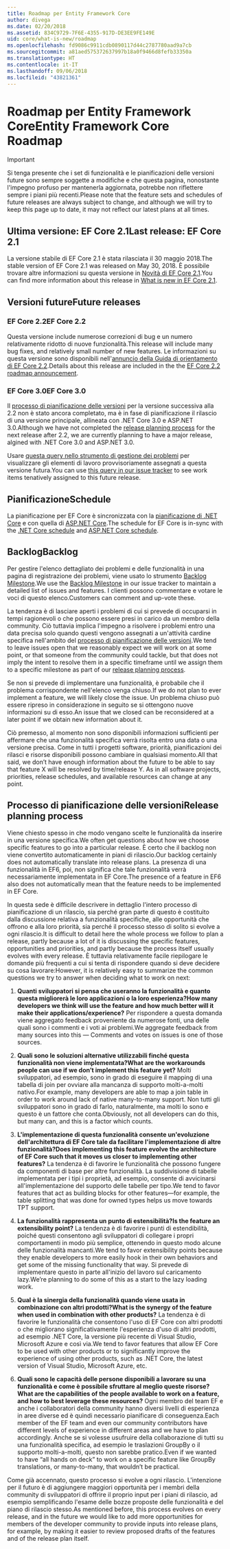 ```yaml
---
title: Roadmap per Entity Framework Core
author: divega
ms.date: 02/20/2018
ms.assetid: 834C9729-7F6E-4355-917D-DE3EE9FE149E
uid: core/what-is-new/roadmap
ms.openlocfilehash: fd9086c9911cdb0890117d44c2787780aad9a7cb
ms.sourcegitcommit: a81aed575372637997b18a0f9466d8fefb33350a
ms.translationtype: HT
ms.contentlocale: it-IT
ms.lasthandoff: 09/06/2018
ms.locfileid: "43821361"
---
```

# <a name="entity-framework-core-roadmap"></a><span data-ttu-id="74f8e-102">Roadmap per Entity Framework Core</span><span class="sxs-lookup"><span data-stu-id="74f8e-102">Entity Framework Core Roadmap</span></span>

> [!IMPORTANT]
> <span data-ttu-id="74f8e-103">Si tenga presente che i set di funzionalità e le pianificazioni delle versioni future sono sempre soggette a modifiche e che questa pagina, nonostante l'impegno profuso per mantenerla aggiornata, potrebbe non riflettere sempre i piani più recenti.</span><span class="sxs-lookup"><span data-stu-id="74f8e-103">Please note that the feature sets and schedules of future releases are always subject to change, and although we will try to keep this page up to date, it may not reflect our latest plans at all times.</span></span>

## <a name="last-release-ef-core-21"></a><span data-ttu-id="74f8e-104">Ultima versione: EF Core 2.1</span><span class="sxs-lookup"><span data-stu-id="74f8e-104">Last release: EF Core 2.1</span></span>

<span data-ttu-id="74f8e-105">La versione stabile di EF Core 2.1 è stata rilasciata il 30 maggio 2018.</span><span class="sxs-lookup"><span data-stu-id="74f8e-105">The stable version of EF Core 2.1 was released on May 30, 2018.</span></span> <span data-ttu-id="74f8e-106">È possibile trovare altre informazioni su questa versione in [Novità di EF Core 2.1](xref:core/what-is-new/ef-core-2.1).</span><span class="sxs-lookup"><span data-stu-id="74f8e-106">You can find more information about this release in [What is new in EF Core 2.1](xref:core/what-is-new/ef-core-2.1).</span></span>

## <a name="future-releases"></a><span data-ttu-id="74f8e-107">Versioni future</span><span class="sxs-lookup"><span data-stu-id="74f8e-107">Future releases</span></span>

### <a name="ef-core-22"></a><span data-ttu-id="74f8e-108">EF Core 2.2</span><span class="sxs-lookup"><span data-stu-id="74f8e-108">EF Core 2.2</span></span>

<span data-ttu-id="74f8e-109">Questa versione include numerose correzioni di bug e un numero relativamente ridotto di nuove funzionalità.</span><span class="sxs-lookup"><span data-stu-id="74f8e-109">This release will include many bug fixes, and relatively small number of new features.</span></span> <span data-ttu-id="74f8e-110">Le informazioni su questa versione sono disponibili nell'[annuncio della Guida di orientamento di EF Core 2.2](https://github.com/aspnet/Announcements/issues/308).</span><span class="sxs-lookup"><span data-stu-id="74f8e-110">Details about this release are included in the the [EF Core 2.2 roadmap announcement](https://github.com/aspnet/Announcements/issues/308).</span></span> 

### <a name="ef-core-30"></a><span data-ttu-id="74f8e-111">EF Core 3.0</span><span class="sxs-lookup"><span data-stu-id="74f8e-111">EF Core 3.0</span></span>

<span data-ttu-id="74f8e-112">Il [processo di pianificazione delle versioni](#release-planning-process) per la versione successiva alla 2.2 non è stato ancora completato, ma è in fase di pianificazione il rilascio di una versione principale, allineata con .NET Core 3.0 e ASP.NET 3.0.</span><span class="sxs-lookup"><span data-stu-id="74f8e-112">Although we have not completed the [release planning process](#release-planning-process) for the next release after 2.2, we are currently planning to have a major release, algined with .NET Core 3.0 and ASP.NET 3.0.</span></span> 

<span data-ttu-id="74f8e-113">Usare [questa query nello strumento di gestione dei problemi](https://github.com/aspnet/EntityFrameworkCore/issues?q=is%3Aopen+is%3Aissue+milestone%3A3.0.0+sort%3Areactions-%2B1-desc) per visualizzare gli elementi di lavoro provvisoriamente assegnati a questa versione futura.</span><span class="sxs-lookup"><span data-stu-id="74f8e-113">You can use [this query in our issue tracker](https://github.com/aspnet/EntityFrameworkCore/issues?q=is%3Aopen+is%3Aissue+milestone%3A3.0.0+sort%3Areactions-%2B1-desc) to see work items tenatively assigned to this future release.</span></span>

## <a name="schedule"></a><span data-ttu-id="74f8e-114">Pianificazione</span><span class="sxs-lookup"><span data-stu-id="74f8e-114">Schedule</span></span>

<span data-ttu-id="74f8e-115">La pianificazione per EF Core è sincronizzata con la [pianificazione di .NET Core](https://github.com/dotnet/core/blob/master/roadmap.md) e con quella di [ASP.NET Core](https://github.com/aspnet/Home/wiki/Roadmap).</span><span class="sxs-lookup"><span data-stu-id="74f8e-115">The schedule for EF Core is in-sync with the [.NET Core schedule](https://github.com/dotnet/core/blob/master/roadmap.md) and [ASP.NET Core schedule](https://github.com/aspnet/Home/wiki/Roadmap).</span></span>

## <a name="backlog"></a><span data-ttu-id="74f8e-116">Backlog</span><span class="sxs-lookup"><span data-stu-id="74f8e-116">Backlog</span></span>

<span data-ttu-id="74f8e-117">Per gestire l'elenco dettagliato dei problemi e delle funzionalità in una pagina di registrazione dei problemi, viene usato lo strumento [Backlog Milestone](https://github.com/aspnet/EntityFrameworkCore/issues?q=is%3Aopen+is%3Aissue+milestone%3ABacklog+sort%3Areactions-%2B1-desc).</span><span class="sxs-lookup"><span data-stu-id="74f8e-117">We use the [Backlog Milestone](https://github.com/aspnet/EntityFrameworkCore/issues?q=is%3Aopen+is%3Aissue+milestone%3ABacklog+sort%3Areactions-%2B1-desc) in our issue tracker to maintain a detailed list of issues and features.</span></span> <span data-ttu-id="74f8e-118">I clienti possono commentare e votare le voci di questo elenco.</span><span class="sxs-lookup"><span data-stu-id="74f8e-118">Customers can comment and up-vote these.</span></span>

<span data-ttu-id="74f8e-119">La tendenza è di lasciare aperti i problemi di cui si prevede di occuparsi in tempi ragionevoli o che possono essere presi in carico da un membro della community. Ciò tuttavia implica l'impegno a risolvere i problemi entro una data precisa solo quando questi vengono assegnati a un'attività cardine specifica nell'ambito del [processo di pianificazione delle versioni](#release-planning-process).</span><span class="sxs-lookup"><span data-stu-id="74f8e-119">We tend to leave issues open that we reasonably expect we will work on at some point, or that someone from the community could tackle, but that does not imply the intent to resolve them in a specific timeframe until we assign them to a specific milestone as part of our [release planning process](#release-planning-process).</span></span>

<span data-ttu-id="74f8e-120">Se non si prevede di implementare una funzionalità, è probabile che il problema corrispondente nell'elenco venga chiuso.</span><span class="sxs-lookup"><span data-stu-id="74f8e-120">If we do not plan to ever implement a feature, we will likely close the issue.</span></span> <span data-ttu-id="74f8e-121">Un problema chiuso può essere ripreso in considerazione in seguito se si ottengono nuove informazioni su di esso.</span><span class="sxs-lookup"><span data-stu-id="74f8e-121">An issue that we closed can be reconsidered at a later point if we obtain new information about it.</span></span>

<span data-ttu-id="74f8e-122">Ciò premesso, al momento non sono disponibili informazioni sufficienti per affermare che una funzionalità specifica verrà risolta entro una data o una versione precisa. Come in tutti i progetti software, priorità, pianificazioni dei rilasci e risorse disponibili possono cambiare in qualsiasi momento.</span><span class="sxs-lookup"><span data-stu-id="74f8e-122">All that said, we don’t have enough information about the future to be able to say that feature X will be resolved by time/release Y. As in all software projects, priorities, release schedules, and available resources can change at any point.</span></span>

## <a name="release-planning-process"></a><span data-ttu-id="74f8e-123">Processo di pianificazione delle versioni</span><span class="sxs-lookup"><span data-stu-id="74f8e-123">Release planning process</span></span>

<span data-ttu-id="74f8e-124">Viene chiesto spesso in che modo vengano scelte le funzionalità da inserire in una versione specifica.</span><span class="sxs-lookup"><span data-stu-id="74f8e-124">We often get questions about how we choose specific features to go into a particular release.</span></span> <span data-ttu-id="74f8e-125">È certo che il backlog non viene convertito automaticamente in piani di rilascio.</span><span class="sxs-lookup"><span data-stu-id="74f8e-125">Our backlog certainly does not automatically translate into release plans.</span></span> <span data-ttu-id="74f8e-126">La presenza di una funzionalità in EF6, poi, non significa che tale funzionalità verrà necessariamente implementata in EF Core.</span><span class="sxs-lookup"><span data-stu-id="74f8e-126">The presence of a feature in EF6 also does not automatically mean that the feature needs to be implemented in EF Core.</span></span>

<span data-ttu-id="74f8e-127">In questa sede è difficile descrivere in dettaglio l'intero processo di pianificazione di un rilascio, sia perché gran parte di questo è costituito dalla discussione relativa a funzionalità specifiche, alle opportunità che offrono e alla loro priorità, sia perché il processo stesso di solito si evolve a ogni rilascio.</span><span class="sxs-lookup"><span data-stu-id="74f8e-127">It is difficult to detail here the whole process we follow to plan a release, partly because a lot of it is discussing the specific features, opportunities and priorities, and partly because the process itself usually evolves with every release.</span></span> <span data-ttu-id="74f8e-128">È tuttavia relativamente facile riepilogare le domande più frequenti a cui si tenta di rispondere quando si deve decidere su cosa lavorare:</span><span class="sxs-lookup"><span data-stu-id="74f8e-128">However, it is relatively easy to summarize the common questions we try to answer when deciding what to work on next:</span></span>

1. <span data-ttu-id="74f8e-129">**Quanti sviluppatori si pensa che useranno la funzionalità e quanto questa migliorerà le loro applicazioni o la loro esperienza?**</span><span class="sxs-lookup"><span data-stu-id="74f8e-129">**How many developers we think will use the feature and how much better will it make their applications/experience?**</span></span> <span data-ttu-id="74f8e-130">Per rispondere a questa domanda viene aggregato feedback proveniente da numerose fonti, una delle quali sono i commenti e i voti ai problemi.</span><span class="sxs-lookup"><span data-stu-id="74f8e-130">We aggregate feedback from many sources into this — Comments and votes on issues is one of those sources.</span></span>

2. <span data-ttu-id="74f8e-131">**Quali sono le soluzioni alternative utilizzabili finché questa funzionalità non viene implementata?**</span><span class="sxs-lookup"><span data-stu-id="74f8e-131">**What are the workarounds people can use if we don’t implement this feature yet?**</span></span> <span data-ttu-id="74f8e-132">Molti sviluppatori, ad esempio, sono in grado di eseguire il mapping di una tabella di join per ovviare alla mancanza di supporto molti-a-molti nativo.</span><span class="sxs-lookup"><span data-stu-id="74f8e-132">For example, many developers are able to map a join table in order to work around lack of native many-to-many support.</span></span> <span data-ttu-id="74f8e-133">Non tutti gli sviluppatori sono in grado di farlo, naturalmente, ma molti lo sono e questo è un fattore che conta.</span><span class="sxs-lookup"><span data-stu-id="74f8e-133">Obviously, not all developers can do this, but many can, and this is a factor which counts.</span></span>

3. <span data-ttu-id="74f8e-134">**L'implementazione di questa funzionalità consente un'evoluzione dell'architettura di EF Core tale da facilitare l'implementazione di altre funzionalità?**</span><span class="sxs-lookup"><span data-stu-id="74f8e-134">**Does implementing this feature evolve the architecture of EF Core such that it moves us closer to implementing other features?**</span></span> <span data-ttu-id="74f8e-135">La tendenza è di favorire le funzionalità che possono fungere da componenti di base per altre funzionalità. La suddivisione di tabelle implementata per i tipi i proprietà, ad esempio, consente di avvicinarsi all'implementazione del supporto delle tabelle per tipo.</span><span class="sxs-lookup"><span data-stu-id="74f8e-135">We tend to favor features that act as building blocks for other features—for example, the table splitting that was done for owned types helps us move towards TPT support.</span></span>

4. <span data-ttu-id="74f8e-136">**La funzionalità rappresenta un punto di estensibilità?**</span><span class="sxs-lookup"><span data-stu-id="74f8e-136">**Is the feature an extensibility point?**</span></span> <span data-ttu-id="74f8e-137">La tendenza è di favorire i punti di estendibilità, poiché questi consentono agli sviluppatori di collegare i propri comportamenti in modo più semplice, ottenendo in questo modo alcune delle funzionalità mancanti.</span><span class="sxs-lookup"><span data-stu-id="74f8e-137">We tend to favor extensibility points because they enable developers to more easily hook in their own behaviors and get some of the missing functionality that way.</span></span> <span data-ttu-id="74f8e-138">Si prevede di implementare questo in parte all'inizio del lavoro sul caricamento lazy.</span><span class="sxs-lookup"><span data-stu-id="74f8e-138">We’re planning to do some of this as a start to the lazy loading work.</span></span>

5. <span data-ttu-id="74f8e-139">**Qual è la sinergia della funzionalità quando viene usata in combinazione con altri prodotti?**</span><span class="sxs-lookup"><span data-stu-id="74f8e-139">**What is the synergy of the feature when used in combination with other products?**</span></span> <span data-ttu-id="74f8e-140">La tendenza è di favorire le funzionalità che consentono l'uso di EF Core con altri prodotti o che migliorano significativamente l'esperienza d'uso di altri prodotti, ad esempio .NET Core, la versione più recente di Visual Studio, Microsoft Azure e così via.</span><span class="sxs-lookup"><span data-stu-id="74f8e-140">We tend to favor features that allow EF Core to be used with other products or to significantly improve the experience of using other products, such as .NET Core, the latest version of Visual Studio, Microsoft Azure, etc.</span></span>

6. <span data-ttu-id="74f8e-141">**Quali sono le capacità delle persone disponibili a lavorare su una funzionalità e come è possibile sfruttare al meglio queste risorse?**</span><span class="sxs-lookup"><span data-stu-id="74f8e-141">**What are the capabilities of the people available to work on a feature, and how to best leverage these resources?**</span></span> <span data-ttu-id="74f8e-142">Ogni membro del team EF e anche i collaboratori della community hanno diversi livelli di esperienza in aree diverse ed è quindi necessario pianificare di conseguenza.</span><span class="sxs-lookup"><span data-stu-id="74f8e-142">Each member of the EF team and even our community contributors have different levels of experience in different areas and we have to plan accordingly.</span></span> <span data-ttu-id="74f8e-143">Anche se si volesse usufruire della collaborazione di tutti su una funzionalità specifica, ad esempio le traslazioni GroupBy o il supporto molti-a-molti, questo non sarebbe pratico.</span><span class="sxs-lookup"><span data-stu-id="74f8e-143">Even if we wanted to have “all hands on deck” to work on a specific feature like GroupBy translations, or many-to-many, that wouldn’t be practical.</span></span>

<span data-ttu-id="74f8e-144">Come già accennato, questo processo si evolve a ogni rilascio. L'intenzione per il futuro è di aggiungere maggiori opportunità per i membri della community di sviluppatori di offrire il proprio input per i piani di rilascio, ad esempio semplificando l'esame delle bozze proposte delle funzionalità e del piano di rilascio stesso.</span><span class="sxs-lookup"><span data-stu-id="74f8e-144">As mentioned before, this process evolves on every release, and in the future we would like to add more opportunities for members of the developer community to provide inputs into release plans, for example, by making it easier to review proposed drafts of the features and of the release plan itself.</span></span>
